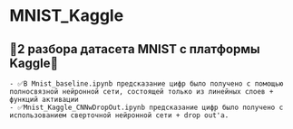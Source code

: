 # MNIST_Kaggle

🎯2 разбора датасета MNIST с платформы Kaggle🎯
-
    - ✅В Mnist_baseline.ipynb предсказание цифр было получено с помощью полносвязной нейронной сети, состоящей только из линейных слоев + функций активации
    - ✅Mnist_Kaggle_CNNwDropOut.ipynb предсказание цифр было получено с использованием сверточной нейронной сети + drop out'a.
